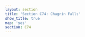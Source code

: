 ```yaml
---
layout: section
title: 'Section C74: Chagrin Falls'
show_title: true
map: 'yes'
section: C74
---
```

